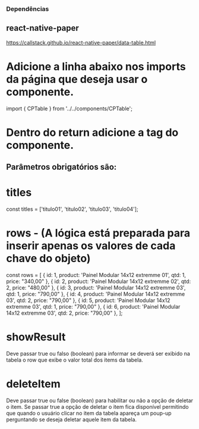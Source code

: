 ### Dependências

## react-native-paper
https://callstack.github.io/react-native-paper/data-table.html


# Adicione a linha abaixo nos imports da página que deseja usar o componente.

import { CPTable } from '../../components/CPTable';

# Dentro do return adicione a tag do componente.
<CPTable rows={rows} titles={titles} showResult={true} deleteItem={true} />

## Parâmetros obrigatórios são:

# titles
const titles = ['titulo01', 'titulo02', 'titulo03', 'titulo04'];

# rows  - (A lógica está preparada para inserir apenas os valores de cada chave do objeto) 
const rows = [
        { id: 1, product: 'Painel Modular 14x12 extremme 01', qtd: 1, price: "340,00" },
        { id: 2, product: 'Painel Modular 14x12 extremme 02', qtd: 2, price: "480,00" },
        { id: 3, product: 'Painel Modular 14x12 extremme 03', qtd: 1, price: "790,00" },
        { id: 4, product: 'Painel Modular 14x12 extremme 03', qtd: 2, price: "790,00" },
        { id: 5, product: 'Painel Modular 14x12 extremme 03', qtd: 1, price: "790,00" },
        { id: 6, product: 'Painel Modular 14x12 extremme 03', qtd: 2, price: "790,00" },
];


# showResult
Deve passar true ou falso (boolean) para informar se deverá ser exibido na tabela o row que exibe o valor total dos items da tabela.

# deleteItem
Deve passar true ou false (boolean) para habilitar ou não a opção de deletar o item. Se passar true a opção de deletar o item fica disponível permitindo que quando o usuário clicar no item da tabela apareça um poup-up perguntando se deseja deletar aquele item da tabela.

